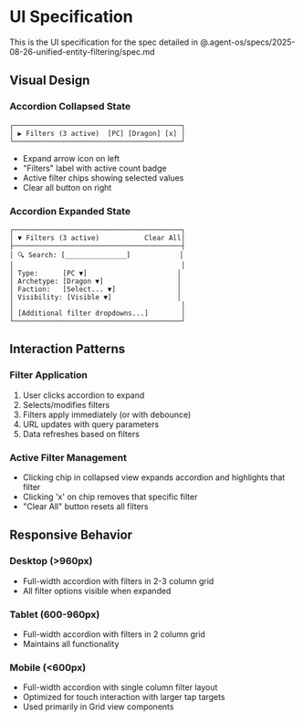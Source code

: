 # UI Specification

This is the UI specification for the spec detailed in @.agent-os/specs/2025-08-26-unified-entity-filtering/spec.md

## Visual Design

### Accordion Collapsed State
```
┌─────────────────────────────────────────┐
│ ▶ Filters (3 active)  [PC] [Dragon] [x] │
└─────────────────────────────────────────┘
```
- Expand arrow icon on left
- "Filters" label with active count badge
- Active filter chips showing selected values
- Clear all button on right

### Accordion Expanded State
```
┌─────────────────────────────────────────┐
│ ▼ Filters (3 active)           Clear All│
├─────────────────────────────────────────┤
│ 🔍 Search: [_______________]            │
│                                         │
│ Type:      [PC ▼]                      │
│ Archetype: [Dragon ▼]                  │
│ Faction:   [Select... ▼]               │
│ Visibility: [Visible ▼]                │
│                                         │
│ [Additional filter dropdowns...]        │
└─────────────────────────────────────────┘
```

## Interaction Patterns

### Filter Application
1. User clicks accordion to expand
2. Selects/modifies filters
3. Filters apply immediately (or with debounce)
4. URL updates with query parameters
5. Data refreshes based on filters

### Active Filter Management
- Clicking chip in collapsed view expands accordion and highlights that filter
- Clicking 'x' on chip removes that specific filter
- "Clear All" button resets all filters

## Responsive Behavior

### Desktop (>960px)
- Full-width accordion with filters in 2-3 column grid
- All filter options visible when expanded

### Tablet (600-960px)  
- Full-width accordion with filters in 2 column grid
- Maintains all functionality

### Mobile (<600px)
- Full-width accordion with single column filter layout
- Optimized for touch interaction with larger tap targets
- Used primarily in Grid view components